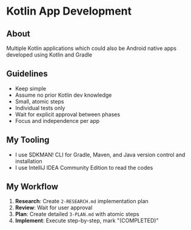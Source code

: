 # Kotlin App Development

## About
Multiple Kotlin applications which could also be Android native apps developed using Kotlin and Gradle

## Guidelines
- Keep simple
- Assume no prior Kotlin dev knowledge
- Small, atomic steps
- Individual tests only
- Wait for explicit approval between phases
- Focus and independence per app

## My Tooling
- I use SDKMAN! CLI for Gradle, Maven, and Java version control and installation
- I use IntelliJ IDEA Community Edition to read the codes

## My Workflow
1. **Research**: Create `2-RESEARCH.md` implementation plan
2. **Review**: Wait for user approval
3. **Plan**: Create detailed `3-PLAN.md` with atomic steps
4. **Implement**: Execute step-by-step, mark "(COMPLETED)"